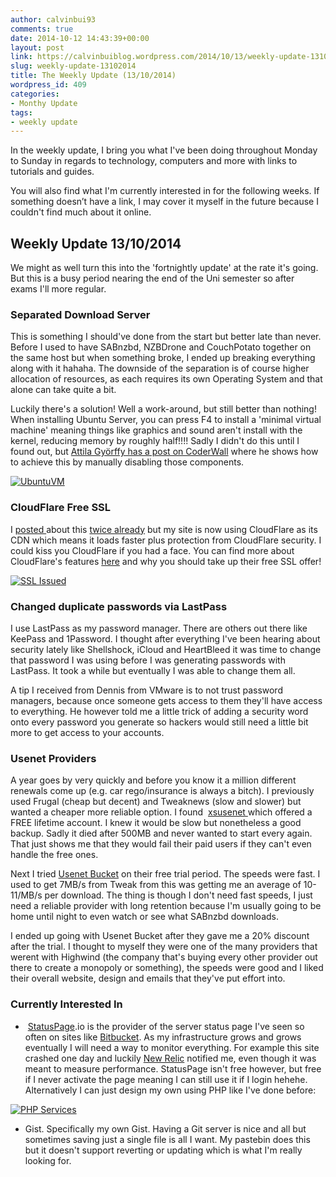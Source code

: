```yaml
---
author: calvinbui93
comments: true
date: 2014-10-12 14:43:39+00:00
layout: post
link: https://calvinbuiblog.wordpress.com/2014/10/13/weekly-update-13102014/
slug: weekly-update-13102014
title: The Weekly Update (13/10/2014)
wordpress_id: 409
categories:
- Monthy Update
tags:
- weekly update
---
```


In the weekly update, I bring you what I've been doing throughout Monday to Sunday in regards to technology, computers and more with links to tutorials and guides.

You will also find what I'm currently interested in for the following weeks. If something doesn’t have a link, I may cover it myself in the future because I couldn't find much about it online.

<!-- more -->


## Weekly Update 13/10/2014


We might as well turn this into the 'fortnightly update' at the rate it's going. But this is a busy period nearing the end of the Uni semester so after exams I'll more regular.


### Separated Download Server


This is something I should've done from the start but better late than never. Before I used to have SABnzbd, NZBDrone and CouchPotato together on the same host but when something broke, I ended up breaking everything along with it hahaha. The downside of the separation is of course higher allocation of resources, as each requires its own Operating System and that alone can take quite a bit.

Luckily there's a solution! Well a work-around, but still better than nothing! When installing Ubuntu Server, you can press F4 to install a 'minimal virtual machine' meaning things like graphics and sound aren't install with the kernel, reducing memory by roughly half!!!! Sadly I didn't do this until I found out, but [Attila Györffy has a post on CoderWall](https://coderwall.com/p/a56j3w) where he shows how to achieve this by manually disabling those components.

[![UbuntuVM](https://calvin.me/mymedia/uploads/2014/10/ubuntuvm002.png)](https://calvin.me/mymedia/uploads/2014/10/ubuntuvm002.png)


### CloudFlare Free SSL


I [posted ](https://calvin.me/currently-moving-cloudflare/)about this [twice already](https://calvin.me/update-transition-cloudflare/) but my site is now using CloudFlare as its CDN which means it loads faster plus protection from CloudFlare security. I could kiss you CloudFlare if you had a face. You can find more about CloudFlare's features [here](https://www.cloudflare.com/overview) and why you should take up their free SSL offer!

[![SSL Issued](http://calvinbuiblog.files.wordpress.com/2014/10/capture1.png)](http://calvinbuiblog.files.wordpress.com/2014/10/capture1.png)


### Changed duplicate passwords via LastPass


I use LastPass as my password manager. There are others out there like KeePass and 1Password. I thought after everything I've been hearing about security lately like Shellshock, iCloud and HeartBleed it was time to change that password I was using before I was generating passwords with LastPass. It took a while but eventually I was able to change them all.

A tip I received from Dennis from VMware is to not trust password managers, because once someone gets access to them they'll have access to everything. He however told me a little trick of adding a security word onto every password you generate so hackers would still need a little bit more to get access to your accounts.


### Usenet <del></del>Providers


A year goes by very quickly and before you know it a million different renewals come up (e.g. car rego/insurance is always a bitch). I previously used Frugal (cheap but decent) and Tweaknews (slow and slower) but wanted a cheaper more reliable option. I found  [xsusenet ](https://www.xsusenet.com/)which offered a FREE lifetime account. I knew it would be slow but nonetheless a good backup. Sadly it died after 500MB and never wanted to start every again. That just shows me that they would fail their paid users if they can't even handle the free ones.

Next I tried [Usenet Bucket](https://www.usenetbucket.com/en/) on their free trial period. The speeds were fast. I used to get 7MB/s from Tweak from this was getting me an average of 10-11/MB/s per download. The thing is though I don't need fast speeds, I just need a reliable provider with long retention because I'm usually going to be home until night to even watch or see what SABnzbd downloads.

I ended up going with Usenet Bucket after they gave me a 20% discount after the trial. I thought to myself they were one of the many providers that werent with Highwind (the company that's buying every other provider out there to create a monopoly or something), the speeds were good and I liked their overall website, design and emails that they've put effort into.


### Currently Interested In





	
  *  [StatusPage](%20statuspage.io).io is the provider of the server status page I've seen so often on sites like [Bitbucket](http://status.bitbucket.org/). As my infrastructure grows and grows eventually I will need a way to monitor everything. For example this site crashed one day and luckily [New Relic](http://newrelic.com/) notified me, even though it was meant to measure performance. StatusPage isn't free however, but free if I never activate the page meaning I can still use it if I login hehehe. Alternatively I can just design my own using PHP like I've done before:


[![PHP Services](http://calvinbuiblog.files.wordpress.com/2014/10/capture2.png)](http://calvinbuiblog.files.wordpress.com/2014/10/capture2.png)



	
  * Gist. Specifically my own Gist. Having a Git server is nice and all but sometimes saving just a single file is all I want. My pastebin does this but it doesn't support reverting or updating which is what I'm really looking for.


